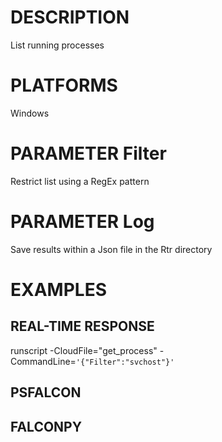 # DESCRIPTION
List running processes

# PLATFORMS
Windows

# PARAMETER Filter
Restrict list using a RegEx pattern

# PARAMETER Log
Save results within a Json file in the Rtr directory

# EXAMPLES

## REAL-TIME RESPONSE
runscript -CloudFile="get_process" -CommandLine=```'{"Filter":"svchost"}'```

## PSFALCON

## FALCONPY
